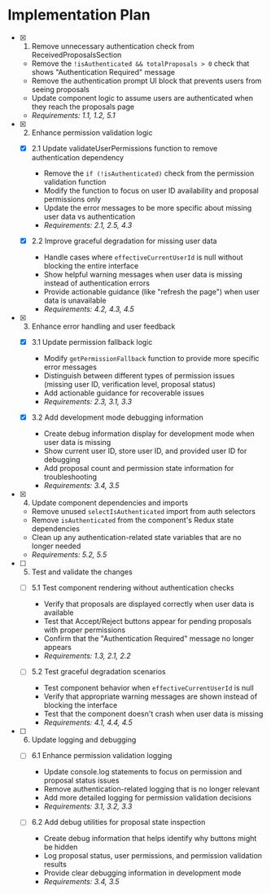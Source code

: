 # Implementation Plan

- [x] 1. Remove unnecessary authentication check from ReceivedProposalsSection





  - Remove the `!isAuthenticated && totalProposals > 0` check that shows "Authentication Required" message
  - Remove the authentication prompt UI block that prevents users from seeing proposals
  - Update component logic to assume users are authenticated when they reach the proposals page
  - _Requirements: 1.1, 1.2, 5.1_

- [x] 2. Enhance permission validation logic






  - [x] 2.1 Update validateUserPermissions function to remove authentication dependency

    - Remove the `if (!isAuthenticated)` check from the permission validation function
    - Modify the function to focus on user ID availability and proposal permissions only
    - Update the error messages to be more specific about missing user data vs authentication
    - _Requirements: 2.1, 2.5, 4.3_


  - [x] 2.2 Improve graceful degradation for missing user data

    - Handle cases where `effectiveCurrentUserId` is null without blocking the entire interface
    - Show helpful warning messages when user data is missing instead of authentication errors
    - Provide actionable guidance (like "refresh the page") when user data is unavailable
    - _Requirements: 4.2, 4.3, 4.5_

- [x] 3. Enhance error handling and user feedback





  - [x] 3.1 Update permission fallback logic


    - Modify `getPermissionFallback` function to provide more specific error messages
    - Distinguish between different types of permission issues (missing user ID, verification level, proposal status)
    - Add actionable guidance for recoverable issues
    - _Requirements: 2.3, 3.1, 3.3_

  - [x] 3.2 Add development mode debugging information


    - Create debug information display for development mode when user data is missing
    - Show current user ID, store user ID, and provided user ID for debugging
    - Add proposal count and permission state information for troubleshooting
    - _Requirements: 3.4, 3.5_

- [x] 4. Update component dependencies and imports





  - Remove unused `selectIsAuthenticated` import from auth selectors
  - Remove `isAuthenticated` from the component's Redux state dependencies
  - Clean up any authentication-related state variables that are no longer needed
  - _Requirements: 5.2, 5.5_

- [ ] 5. Test and validate the changes
  - [ ] 5.1 Test component rendering without authentication checks
    - Verify that proposals are displayed correctly when user data is available
    - Test that Accept/Reject buttons appear for pending proposals with proper permissions
    - Confirm that the "Authentication Required" message no longer appears
    - _Requirements: 1.3, 2.1, 2.2_

  - [ ] 5.2 Test graceful degradation scenarios
    - Test component behavior when `effectiveCurrentUserId` is null
    - Verify that appropriate warning messages are shown instead of blocking the interface
    - Test that the component doesn't crash when user data is missing
    - _Requirements: 4.1, 4.4, 4.5_

- [ ] 6. Update logging and debugging
  - [ ] 6.1 Enhance permission validation logging
    - Update console.log statements to focus on permission and proposal status issues
    - Remove authentication-related logging that is no longer relevant
    - Add more detailed logging for permission validation decisions
    - _Requirements: 3.1, 3.2, 3.3_

  - [ ] 6.2 Add debug utilities for proposal state inspection
    - Create debug information that helps identify why buttons might be hidden
    - Log proposal status, user permissions, and permission validation results
    - Provide clear debugging information in development mode
    - _Requirements: 3.4, 3.5_
